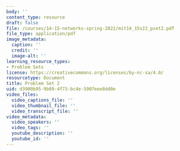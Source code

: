 ```yaml
---
body: ''
content_type: resource
draft: false
file: /courses/14-15-networks-spring-2022/mit14_15s22_pset2.pdf
file_type: application/pdf
image_metadata:
  caption: ''
  credit: ''
  image-alt: ''
learning_resource_types:
- Problem Sets
license: https://creativecommons.org/licenses/by-nc-sa/4.0/
resourcetype: Document
title: Problem Set 2
uid: d3900b95-9b09-4f73-bc4e-5907eee8dd0e
video_files:
  video_captions_file: ''
  video_thumbnail_file: ''
  video_transcript_file: ''
video_metadata:
  video_speakers: ''
  video_tags: ''
  youtube_description: ''
  youtube_id: ''
---
```

